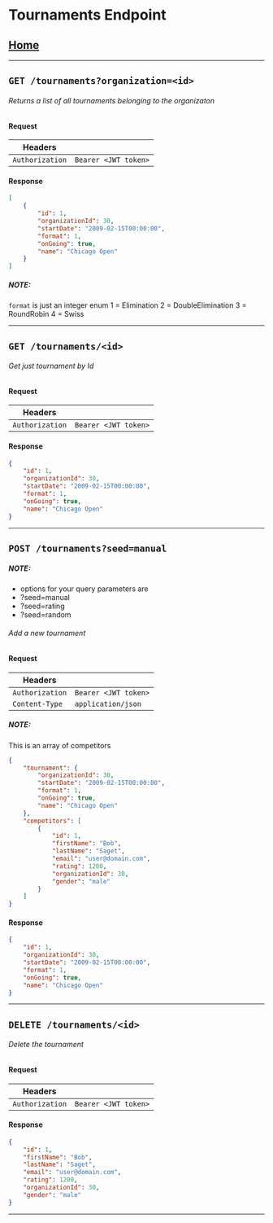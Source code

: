 # Tournaments Endpoint

## [Home](./Home.md)

---

## `GET /tournaments?organization=<id>`

###### Returns a list of all tournaments belonging to the organizaton

#### Request

|Headers||
|-|-|
|`Authorization`|`Bearer <JWT token>`|

#### Response

``` json
[
    {
        "id": 1,
        "organizationId": 30,
        "startDate": "2009-02-15T00:00:00",
        "format": 1,
        "onGoing": true,
        "name": "Chicago Open"
    }
]
```

##### NOTE:
`format` is just an integer enum
1 = Elimination
2 = DoubleElimination
3 = RoundRobin
4 = Swiss

---

## `GET /tournaments/<id>`

###### Get just tournament by Id

#### Request

|Headers||
|-|-|
|`Authorization`|`Bearer <JWT token>`|

#### Response

``` json
{
    "id": 1,
    "organizationId": 30,
    "startDate": "2009-02-15T00:00:00",
    "format": 1,
    "onGoing": true,
    "name": "Chicago Open"
}
```
---

## `POST /tournaments?seed=manual`

##### NOTE:

* options for your query parameters are
* ?seed=manual
* ?seed=rating
* ?seed=random

###### Add a new tournament

#### Request

|Headers||
|-|-|
|`Authorization`|`Bearer <JWT token>`|
|`Content-Type`|`application/json`|

##### NOTE:
This is an array of competitors
``` json
{
    "tournament": {
        "organizationId": 30,
        "startDate": "2009-02-15T00:00:00",
        "format": 1,
        "onGoing": true,
        "name": "Chicago Open"
    },
    "competitors": [
        {
            "id": 1,
            "firstName": "Bob",
            "lastName": "Saget",
            "email": "user@domain.com",
            "rating": 1200,
            "organizationId": 30,
            "gender": "male"
        }
    ]
}
```

#### Response

``` json
{
    "id": 1,
    "organizationId": 30,
    "startDate": "2009-02-15T00:00:00",
    "format": 1,
    "onGoing": true,
    "name": "Chicago Open"
}
```
---

## `DELETE /tournaments/<id>`

###### Delete the tournament

#### Request

|Headers||
|-|-|
|`Authorization`|`Bearer <JWT token>`|

#### Response

``` json
{
    "id": 1,
    "firstName": "Bob",
    "lastName": "Saget",
    "email": "user@domain.com",
    "rating": 1200,
    "organizationId": 30,
    "gender": "male"
}
```
---